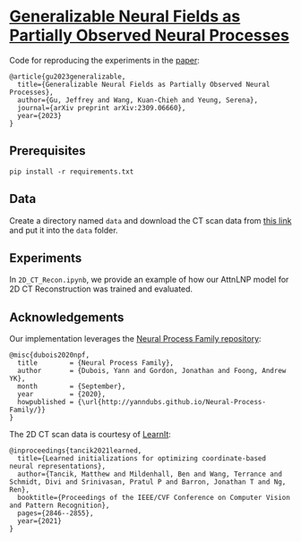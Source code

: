 # [Generalizable Neural Fields as Partially Observed Neural Processes](https://its-gucci.github.io/ponp/)

Code for reproducing the experiments in the [paper](https://arxiv.org/pdf/2309.06660.pdf):
```
@article{gu2023generalizable,
  title={Generalizable Neural Fields as Partially Observed Neural Processes},
  author={Gu, Jeffrey and Wang, Kuan-Chieh and Yeung, Serena},
  journal={arXiv preprint arXiv:2309.06660},
  year={2023}
}
```

## Prerequisites

`pip install -r requirements.txt`

## Data

Create a directory named `data` and download the CT scan data from [this link](https://drive.google.com/drive/folders/1SVHKRQXiRb98q4KHVEbj8eoWxjNS2QLW) and put it into the `data` folder.   

## Experiments

In `2D_CT_Recon.ipynb`, we provide an example of how our AttnLNP model for 2D CT Reconstruction was trained and evaluated. 

## Acknowledgements

Our implementation leverages the [Neural Process Family repository](https://github.com/YannDubs/Neural-Process-Family):
```
@misc{dubois2020npf,
  title        = {Neural Process Family},
  author       = {Dubois, Yann and Gordon, Jonathan and Foong, Andrew YK},
  month        = {September},
  year         = {2020},
  howpublished = {\url{http://yanndubs.github.io/Neural-Process-Family/}}
}
```
The 2D CT scan data is courtesy of [LearnIt](https://www.matthewtancik.com/learnit):
```
@inproceedings{tancik2021learned,
  title={Learned initializations for optimizing coordinate-based neural representations},
  author={Tancik, Matthew and Mildenhall, Ben and Wang, Terrance and Schmidt, Divi and Srinivasan, Pratul P and Barron, Jonathan T and Ng, Ren},
  booktitle={Proceedings of the IEEE/CVF Conference on Computer Vision and Pattern Recognition},
  pages={2846--2855},
  year={2021}
}
```
